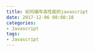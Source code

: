 ```yaml
---
title: 如何编写高性能的javascript
date: 2017-12-06 08:08:18
categories:
- Javascript
tags:
- Javascript
---
```



<!-- more -->

